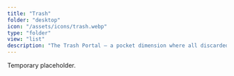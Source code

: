 ```yaml
---
title: "Trash"
folder: "desktop"
icon: "/assets/icons/trash.webp"
type: "folder"
view: "list"
description: "The Trash Portal — a pocket dimension where all discarded things gather."
---
```


Temporary placeholder.
